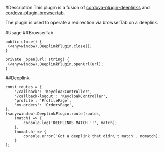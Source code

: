 #Description
This plugin is a fusion of [cordova-plugin-deeplinks](https://github.com/e-imaxina/cordova-plugin-deeplinks) and [cordova-plugin-browsertab](https://github.com/google/cordova-plugin-browsertab).

The plugin is used to operate a redirection via browserTab on a deeplink.

#Usage
##BrowserTab
```
public close() {
 (<any>window).DeeplinkPlugin.close();
}

private _open(url: string) {
 (<any>window).DeeplinkPlugin.openUrl(url);
}
```
##Deeplink
```
const routes = {
    '/callback': 'KeycloakController',
    '/callback-logout': 'KeycloakController',
    'profile': 'ProfilePage',
    'my-orders': 'OrdersPage',
};
(<any>window).DeeplinkPlugin.route(routes,
    (match) => {
        console.log('DEEPLINKS MATCH !!', match);
    },
    (nomatch) => {
        console.error('Got a deeplink that didn\'t match', nomatch);
    }
);
```